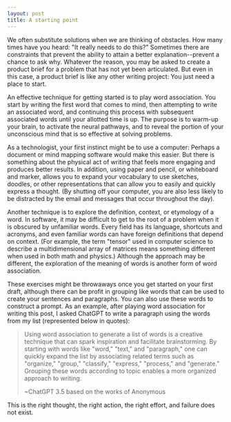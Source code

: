 ```yaml
---
layout: post
title: A starting point
---
```


We often substitute solutions when we are thinking of obstacles.  How many times have you heard:  "It really needs to do this?"  Sometimes there are constraints that prevent the ability to attain a better explanation--prevent a chance to ask why.  Whatever the reason, you may be asked to create a product brief for a problem that has not yet been articulated.  But even in this case, a product brief is like any other writing project: You just need a place to start.

An effective technique for getting started is to play word association.  You start by writing the first word that comes to mind, then attempting to write an associated word, and continuing this process with subsequent associated words until your allotted time is up.  The purpose is to warm-up your brain, to activate the neural pathways, and to reveal the portion of your unconscious mind that is so effective at solving problems. 

As a technologist, your first instinct might be to use a computer:  Perhaps a document or mind mapping software would make this easier.  But there is something about the physical act of writing that feels more engaging and produces better results.  In addition, using paper and pencil, or whiteboard and marker, allows you to expand your vocabulary to use sketches, doodles, or other representations that can allow you to easily and quickly express a thought.  (By shutting off your computer, you are also less likely to be distracted by the email and messages that occur throughout the day).

Another technique is to explore the definition, context, or etymology of a word.  In software, it may be difficult to get to the root of a problem when it is obscured by unfamiliar words.  Every field has its language, shortcuts and acronyms, and even familiar words can have foreign definitions that depend on context.  (For example, the term "tensor" used in computer science to describe a multidimensional array of matrices means something different when used in both math and physics.)  Although the approach may be different, the exploration of the meaning of words is another form of word association.

These exercises might be throwaways once you get started on your first draft, although there can be profit in grouping like words that can be used to create your sentences and paragraphs.  You can also use these words to construct a prompt.  As an example, after playing word association for writing this post, I asked ChatGPT to write a paragraph using the words from my list (represented below in quotes):

> Using word association to generate a list of words is a creative technique that can spark inspiration and facilitate brainstorming. By starting with words like "word," "text," and "paragraph," one can quickly expand the list by associating related terms such as "organize," "group," "classify," "express," "process," and "generate."  Grouping these words according to topic enables a more organized approach to writing.
>	
> ~ChatGPT 3.5 based on the works of Anonymous
	
This is the right thought, the right action, the right effort, and failure does not exist.

